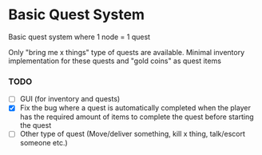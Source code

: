 # Basic Quest System

Basic quest system where 1 node = 1 quest

Only "bring me x things" type of quests are available.
Minimal inventory implementation for these quests and "gold coins" as quest items

### TODO
- [ ] GUI (for inventory and quests)
- [x] Fix the bug where a quest is automatically completed when the player has the required amount of items to complete the quest before starting the quest
- [ ] Other type of quest (Move/deliver something, kill x thing, talk/escort someone etc.)
